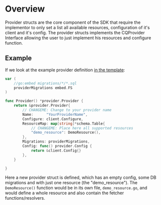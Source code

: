# Overview

Provider structs are the core component of the SDK that require the implementor to only set a list all available resources, configuration of it's client and it's config. The provider structs implements the CQProvider Interface allowing the user to just implement his resources and configure function.

## Example

If we look at the example provider definition [in the template](https://github.com/cloudquery/cq-provider-template/blob/main/resources/provider/provider.go):

```go
var (
	//go:embed migrations/*/*.sql
	providerMigrations embed.FS
)

func Provider() *provider.Provider {
	return &provider.Provider{
		// CHANGEME: Change to your provider name
		Name:      "YourProviderName",
		Configure: client.Configure,
		ResourceMap: map[string]*schema.Table{
			// CHANGEME: Place here all supported resources
			"demo_resource": DemoResource(),
		},
		Migrations: providerMigrations,
		Config: func() provider.Config {
			return &client.Config{}
		},
	}

}
```

Here a new provider struct is defined, which has an empty config, some DB migrations and with just one resource (the "demo_resource").
The `DemoResource()` function would be in its own file, `demo_resource.go`, and would define a whole resource and also contain the fetcher functions/resolvers.
